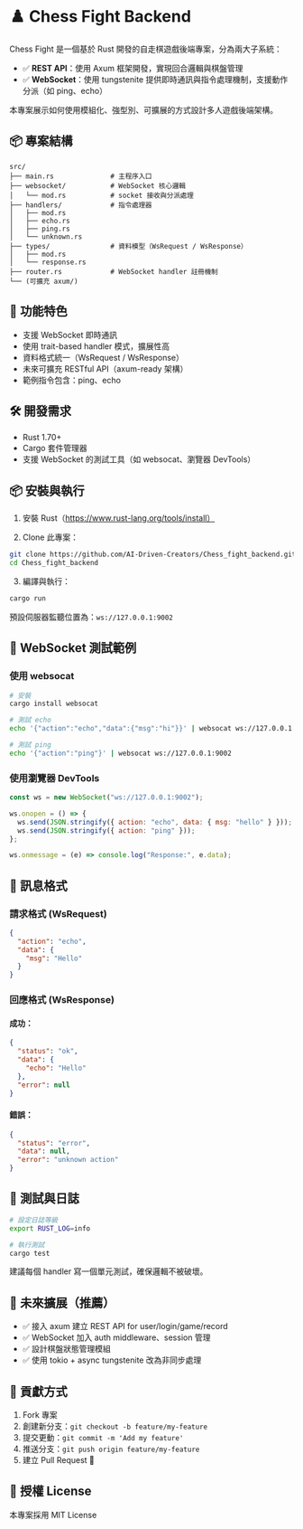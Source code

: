 # ♟️ Chess Fight Backend

Chess Fight 是一個基於 Rust 開發的自走棋遊戲後端專案，分為兩大子系統：

- ✅ **REST API**：使用 Axum 框架開發，實現回合邏輯與棋盤管理
- ✅ **WebSocket**：使用 tungstenite 提供即時通訊與指令處理機制，支援動作分派（如 ping、echo）

本專案展示如何使用模組化、強型別、可擴展的方式設計多人遊戲後端架構。

## 📦 專案結構

```
src/
├── main.rs              # 主程序入口
├── websocket/           # WebSocket 核心邏輯
│   └── mod.rs           # socket 接收與分派處理
├── handlers/            # 指令處理器
│   ├── mod.rs
│   ├── echo.rs
│   ├── ping.rs
│   └── unknown.rs
├── types/               # 資料模型（WsRequest / WsResponse）
│   ├── mod.rs
│   └── response.rs
├── router.rs            # WebSocket handler 註冊機制
└── (可擴充 axum/)
```

## 🚀 功能特色

- 支援 WebSocket 即時通訊
- 使用 trait-based handler 模式，擴展性高
- 資料格式統一（WsRequest / WsResponse）
- 未來可擴充 RESTful API（axum-ready 架構）
- 範例指令包含：ping、echo

## 🛠️ 開發需求

- Rust 1.70+
- Cargo 套件管理器
- 支援 WebSocket 的測試工具（如 websocat、瀏覽器 DevTools）

## 📦 安裝與執行

1. 安裝 Rust（https://www.rust-lang.org/tools/install）

2. Clone 此專案：
```bash
git clone https://github.com/AI-Driven-Creators/Chess_fight_backend.git
cd Chess_fight_backend
```

3. 編譯與執行：
```bash
cargo run
```

預設伺服器監聽位置為：`ws://127.0.0.1:9002`

## 📡 WebSocket 測試範例

### 使用 websocat

```bash
# 安裝
cargo install websocat

# 測試 echo
echo '{"action":"echo","data":{"msg":"hi"}}' | websocat ws://127.0.0.1:9002

# 測試 ping
echo '{"action":"ping"}' | websocat ws://127.0.0.1:9002
```

### 使用瀏覽器 DevTools

```javascript
const ws = new WebSocket("ws://127.0.0.1:9002");

ws.onopen = () => {
  ws.send(JSON.stringify({ action: "echo", data: { msg: "hello" } }));
  ws.send(JSON.stringify({ action: "ping" }));
};

ws.onmessage = (e) => console.log("Response:", e.data);
```

## 🧾 訊息格式

### 請求格式 (WsRequest)

```json
{
  "action": "echo",
  "data": {
    "msg": "Hello"
  }
}
```

### 回應格式 (WsResponse)

#### 成功：

```json
{
  "status": "ok",
  "data": {
    "echo": "Hello"
  },
  "error": null
}
```

#### 錯誤：

```json
{
  "status": "error",
  "data": null,
  "error": "unknown action"
}
```

## 🧪 測試與日誌

```bash
# 設定日誌等級
export RUST_LOG=info

# 執行測試
cargo test
```

建議每個 handler 寫一個單元測試，確保邏輯不被破壞。

## 🔧 未來擴展（推薦）

- ✅ 接入 axum 建立 REST API for user/login/game/record
- ✅ WebSocket 加入 auth middleware、session 管理
- ✅ 設計棋盤狀態管理模組
- ✅ 使用 tokio + async tungstenite 改為非同步處理

## 🙌 貢獻方式

1. Fork 專案
2. 創建新分支：`git checkout -b feature/my-feature`
3. 提交更動：`git commit -m 'Add my feature'`
4. 推送分支：`git push origin feature/my-feature`
5. 建立 Pull Request 🎉

## 📝 授權 License

本專案採用 MIT License